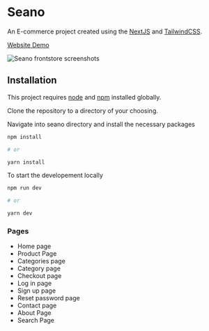 # Seano

An E-commerce project created using the [NextJS](https://nextjs.org) and [TailwindCSS](https://tailwindcss.com).

[Website Demo](https://seano.vercel.app/)

![Seano frontstore screenshots](https://raw.githubusercontent.com/RavenSam/seano/main/public/screenshots/seano%20fronstore%20screenshot%20.png)

## Installation

This project requires [node](http://nodejs.org) and [npm](https://npmjs.com) installed globally.

Clone the repository to a directory of your choosing.

Navigate into seano directory and install the necessary packages

```bash
npm install

# or

yarn install
```

To start the developement locally

```bash
npm run dev

# or

yarn dev

```

### Pages

-  Home page
-  Product Page
-  Categories page
-  Category page
-  Checkout page
-  Log in page
-  Sign up page
-  Reset password page
-  Contact page
-  About Page
-  Search Page
